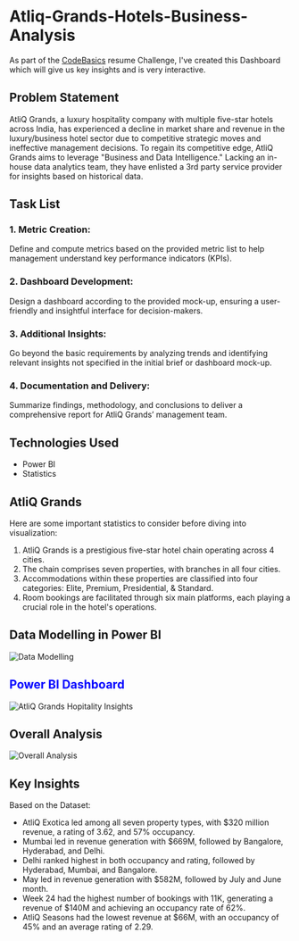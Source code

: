 # Atliq-Grands-Hotels-Business-Analysis
As part of the [CodeBasics](https://codebasics.io/) resume Challenge, I've created this Dashboard which will give us key insights and is very interactive.

## Problem Statement
AtliQ Grands, a luxury hospitality company with multiple five-star hotels across India, has experienced a decline in market share and revenue in the luxury/business hotel sector due to competitive strategic moves and
ineffective management decisions. To regain its competitive edge, AtliQ Grands aims to leverage "Business and Data Intelligence." Lacking an in-house data analytics team, they have enlisted a 3rd party service provider for 
insights based on historical data.

## Task List
### 1. Metric Creation:
Define and compute metrics based on the provided metric list to help management understand key performance indicators (KPIs).
### 2. Dashboard Development:
Design a dashboard according to the provided mock-up, ensuring a user-friendly and insightful interface for decision-makers.
### 3. Additional Insights:
Go beyond the basic requirements by analyzing trends and identifying relevant insights not specified in the initial brief or dashboard mock-up.
### 4. Documentation and Delivery:
Summarize findings, methodology, and conclusions to deliver a comprehensive report for AtliQ Grands’ management team.

## Technologies Used
* Power BI 
* Statistics

## AtliQ Grands
Here are some important statistics to consider before diving into visualization:

1. AtliQ Grands is a prestigious five-star hotel chain operating across 4 cities.
2. The chain comprises seven properties, with branches in all four cities.
3. Accommodations within these properties are classified into four categories: Elite, Premium, Presidential, & Standard.
4. Room bookings are facilitated through six main platforms, each playing a crucial role in the hotel's operations.

## Data Modelling in Power BI  

![Data Modelling](https://github.com/user-attachments/assets/738094c8-d808-4399-a9e1-388068a5c52e)


<h2 style="color:blue;">Power BI Dashboard</h2>

![AtliQ Grands Hopitality Insights](https://github.com/user-attachments/assets/d8ada006-1ff8-4cd9-9567-7caf50f9ec6a)

## Overall Analysis

![Overall Analysis](https://github.com/user-attachments/assets/1f6a1ed9-bd1e-420a-9c1e-84be71e5c446)

## Key Insights

Based on the Dataset:

* AtliQ Exotica led among all seven property types, with $320 million revenue, a rating of 3.62, and 57% occupancy.
* Mumbai led in revenue generation with $669M, followed by Bangalore, Hyderabad, and Delhi.
* Delhi ranked highest in both occupancy and rating, followed by Hyderabad, Mumbai, and Bangalore.
* May led in revenue generation with $582M, followed by July and June month.
* Week 24 had the highest number of bookings with 11K, generating a revenue of $140M and achieving an occupancy rate of 62%.
* AtliQ Seasons had the lowest revenue at $66M, with an occupancy of 45% and an average rating of 2.29.

